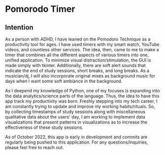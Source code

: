 # Pomorodo Timer

## Intention
As a person with ADHD, I have leaned on the Pomodoro Technique as a productivity tool for ages. I have used timers with my smart watch, YouTube videos, and countless other services. The idea, then, came to me to make a timer that combines all the different aspects of various timers into one, unified application. To minimize visual distraction/stimulation, the GUI is made simply with tkinter. Additionally, there are soft alert sounds that indicate the end of study sessions, short breaks, and long breaks. As a musician/dj, I will also incorporate original mixes as background music for days when I want some soft ambiance in the background. 

As I deepend my knowledge of Python, one of my focuses is expanding into the data analytics/science parts of the language. Thus, the idea to have this app track my productivity was born. Freshly stepping into my tech career, I am constantly trying to update and improve my working habits/rituals. So, by collecting timestamps of study sessions along with miscellaneous qualitative data about the users' day, I am working to implement data visualizations that present patterns in visualizations as to increase the effectiveness of these study sessions. 

As of October 2022, this app is early in development and commits are regularly being pushed to this application. For any questions/inquiries, please feel free to reach out. 
